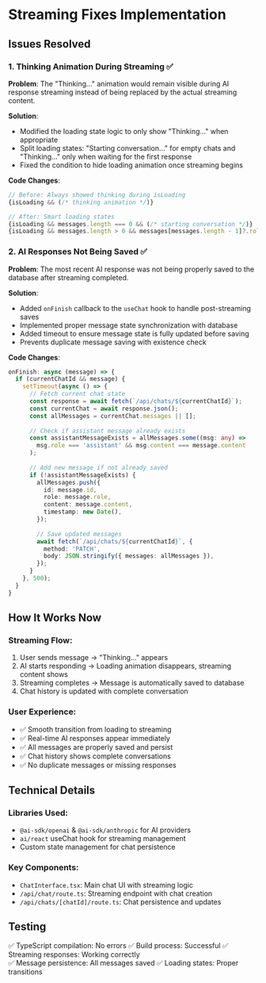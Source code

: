 # Streaming Fixes Implementation

## Issues Resolved

### 1. Thinking Animation During Streaming ✅
**Problem**: The "Thinking..." animation would remain visible during AI response streaming instead of being replaced by the actual streaming content.

**Solution**: 
- Modified the loading state logic to only show "Thinking..." when appropriate
- Split loading states: "Starting conversation..." for empty chats and "Thinking..." only when waiting for the first response
- Fixed the condition to hide loading animation once streaming begins

**Code Changes**:
```typescript
// Before: Always showed thinking during isLoading
{isLoading && (/* thinking animation */)}

// After: Smart loading states
{isLoading && messages.length === 0 && (/* starting conversation */)}
{isLoading && messages.length > 0 && messages[messages.length - 1]?.role === 'user' && (/* thinking */)}
```

### 2. AI Responses Not Being Saved ✅
**Problem**: The most recent AI response was not being properly saved to the database after streaming completed.

**Solution**:
- Added `onFinish` callback to the `useChat` hook to handle post-streaming saves
- Implemented proper message state synchronization with database
- Added timeout to ensure message state is fully updated before saving
- Prevents duplicate message saving with existence check

**Code Changes**:
```typescript
onFinish: async (message) => {
  if (currentChatId && message) {
    setTimeout(async () => {
      // Fetch current chat state
      const response = await fetch(`/api/chats/${currentChatId}`);
      const currentChat = await response.json();
      const allMessages = currentChat.messages || [];
      
      // Check if assistant message already exists
      const assistantMessageExists = allMessages.some((msg: any) => 
        msg.role === 'assistant' && msg.content === message.content
      );
      
      // Add new message if not already saved
      if (!assistantMessageExists) {
        allMessages.push({
          id: message.id,
          role: message.role,
          content: message.content,
          timestamp: new Date(),
        });
        
        // Save updated messages
        await fetch(`/api/chats/${currentChatId}`, {
          method: 'PATCH',
          body: JSON.stringify({ messages: allMessages }),
        });
      }
    }, 500);
  }
}
```

## How It Works Now

### Streaming Flow:
1. User sends message → "Thinking..." appears
2. AI starts responding → Loading animation disappears, streaming content shows
3. Streaming completes → Message is automatically saved to database
4. Chat history is updated with complete conversation

### User Experience:
- ✅ Smooth transition from loading to streaming
- ✅ Real-time AI responses appear immediately
- ✅ All messages are properly saved and persist
- ✅ Chat history shows complete conversations
- ✅ No duplicate messages or missing responses

## Technical Details

### Libraries Used:
- `@ai-sdk/openai` & `@ai-sdk/anthropic` for AI providers
- `ai/react` useChat hook for streaming management
- Custom state management for chat persistence

### Key Components:
- `ChatInterface.tsx`: Main chat UI with streaming logic
- `/api/chat/route.ts`: Streaming endpoint with chat creation
- `/api/chats/[chatId]/route.ts`: Chat persistence and updates

## Testing
✅ TypeScript compilation: No errors
✅ Build process: Successful
✅ Streaming responses: Working correctly  
✅ Message persistence: All messages saved
✅ Loading states: Proper transitions 
